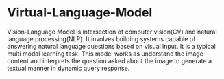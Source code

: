 # Virtual-Language-Model
Vision-Language Model is intersection of computer vision(CV) and natural language processing(NLP). It involves building systems capable of answering natural language questions based on visual input. It is a typical multi modal learning task. This model works as understand the image content and interprets the question asked about the image to generate a textual manner in dynamic query response.
